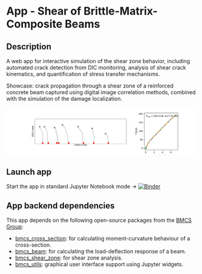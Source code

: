 # App - Shear of Brittle-Matrix-Composite Beams

## Description
A web app for interactive simulation of the shear zone behavior, including 
automated crack detection from DIC monitoring, analysis of shear crack kinematics,
and quantification of stress transfer mechanisms.

Showcase: crack propagation through a shear zone of a reinforced concrete 
beam captured using digital image correlation methods, combined with the 
simulation of the damage localization. 

![crack_detection](notebooks/cracking_animation.gif)

## Launch app
Start the app in standard Jupyter Notebook mode → 
[![Binder](https://mybinder.org/badge.svg)](https://mybinder.org/v2/gh/bmcs-apps/bmcs_shear_app.git/main?filepath=notebooks/dic_crack_list.ipynb)

## App backend dependencies
This app depends on the following open-source packages from the [BMCS Group](https://github.com/bmcs-group):
* [bmcs_cross_section](https://pypi.org/project/bmcs-cross-section): for calculating moment-curvature behaviour of a cross-section.
* [bmcs_beam](https://pypi.org/project/bmcs-beam): for calculating the load-deflection response of a beam.
* [bmcs_shear_zone](https://pypi.org/project/bmcs-shear-zone): for shear zone analysis.
* [bmcs_utils](https://pypi.org/project/bmcs-utils): graphical user interface support using Jupyter widgets.

[//]: # (## Cite with: [![DOI]&#40;https://zenodo.org/badge/DOI/10.5281/zenodo.7550117.svg&#41;]&#40;https://doi.org/10.5281/zenodo.7550117&#41;)

[//]: # (The repository can refered to using a unique doi hosted at https://zenodo.org)
